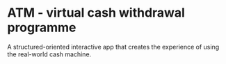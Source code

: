 # ATM - virtual cash withdrawal programme
A structured-oriented interactive app that creates the experience of using the real-world cash machine.
